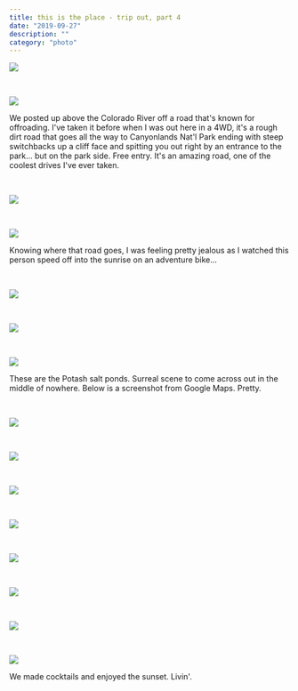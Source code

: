 ```yaml
---
title: this is the place - trip out, part 4
date: "2019-09-27"
description: ""
category: "photo"
---
```


![ ](https://sosphotoblog.s3.us-east-2.amazonaws.com/blog/2019/2019-09-27/utahday2-1.jpg)

&nbsp;

![ ](https://sosphotoblog.s3.us-east-2.amazonaws.com/blog/2019/2019-09-27/utahday2-2.jpg)

We posted up above the Colorado River off a road that's known for offroading. I've taken it before when I was out here in a 4WD, it's a rough dirt road that goes all the way to Canyonlands Nat'l Park ending with steep switchbacks up a cliff face and spitting you out right by an entrance to the park... but on the park side. Free entry. It's an amazing road, one of the coolest drives I've ever taken.

&nbsp;

![ ](https://sosphotoblog.s3.us-east-2.amazonaws.com/blog/2019/2019-09-27/utahday2-3.jpg)

&nbsp;

![ ](https://sosphotoblog.s3.us-east-2.amazonaws.com/blog/2019/2019-09-27/utahday2-4.jpg)

Knowing where that road goes, I was feeling pretty jealous as I watched this person speed off into the sunrise on an adventure bike...

&nbsp;

![ ](https://sosphotoblog.s3.us-east-2.amazonaws.com/blog/2019/2019-09-27/utahday2-5.jpg)

&nbsp;

![ ](https://sosphotoblog.s3.us-east-2.amazonaws.com/blog/2019/2019-09-27/utahday2-6.jpg)

&nbsp;

![ ](https://sosphotoblog.s3.us-east-2.amazonaws.com/blog/2019/2019-09-27/utahday2-7.jpg)

These are the Potash salt ponds. Surreal scene to come across out in the middle of nowhere. Below is a screenshot from Google Maps. Pretty.

&nbsp;

![ ](https://sosphotoblog.s3.us-east-2.amazonaws.com/blog/2019/2019-09-27/potash.png)

&nbsp;

![ ](https://sosphotoblog.s3.us-east-2.amazonaws.com/blog/2019/2019-09-27/utahday2-8.jpg)

&nbsp;

![ ](https://sosphotoblog.s3.us-east-2.amazonaws.com/blog/2019/2019-09-27/utahday2-9.jpg)

&nbsp;

![ ](https://sosphotoblog.s3.us-east-2.amazonaws.com/blog/2019/2019-09-27/utahday2-10.jpg)

&nbsp;

![ ](https://sosphotoblog.s3.us-east-2.amazonaws.com/blog/2019/2019-09-27/utahday2-11.jpg)

&nbsp;

![ ](https://sosphotoblog.s3.us-east-2.amazonaws.com/blog/2019/2019-09-27/utahday2-12.jpg)

&nbsp;

![ ](https://sosphotoblog.s3.us-east-2.amazonaws.com/blog/2019/2019-09-27/utahday2-13.jpg)

&nbsp;

![ ](https://sosphotoblog.s3.us-east-2.amazonaws.com/blog/2019/2019-09-27/utahday2-14.jpg)

We made cocktails and enjoyed the sunset. Livin'.
